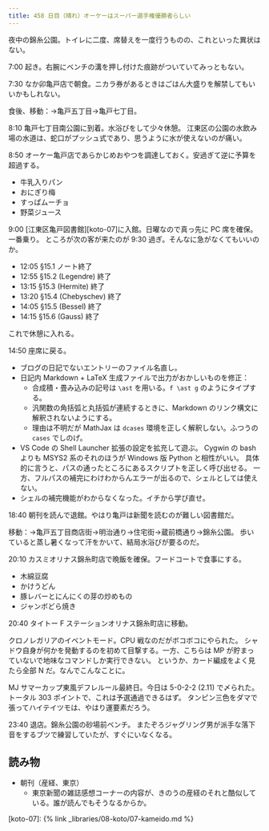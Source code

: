 ```yaml
---
title: 458 日目（晴れ）オーケーはスーパー選手権優勝者らしい
---
```


夜中の錦糸公園。トイレに二度、席替えを一度行うものの、これといった異状はない。

7:00 起き。右腕にベンチの溝を押し付けた痕跡がついていてみっともない。

7:30 なか卯亀戸店で朝食。ニカラ券があるときはごはん大盛りを解禁してもいいかもしれない。

食後、移動：→亀戸五丁目→亀戸七丁目。

8:10 亀戸七丁目南公園に到着。水浴びをして少々休憩。
江東区の公園の水飲み場の水道は、蛇口がプッシュ式であり、思うように水が使えないのが痛い。

8:50 オーケー亀戸店であらかじめおやつを調達しておく。安過ぎて逆に予算を超過する。

* 牛乳入りパン
* おにぎり梅
* すっぱムーチョ
* 野菜ジュース

9:00 [江東区亀戸図書館][koto-07]に入館。日曜なので真っ先に PC 席を確保。一番乗り。
ところが次の客が来たのが 9:30 過ぎ。そんなに急がなくてもいいのか。

* 12:05 §15.1 ノート終了
* 12:55 §15.2 (Legendre) 終了
* 13:15 §15.3 (Hermite) 終了
* 13:20 §15.4 (Chebyschev) 終了
* 14:05 §15.5 (Bessel) 終了
* 14:15 §15.6 (Gauss) 終了

これで休憩に入れる。

14:50 座席に戻る。

* ブログの日記でないエントリーのファイル名直し。
* 日記内 Markdown + LaTeX 生成ファイルで出力がおかしいものを修正：
  * 合成積・畳み込みの記号は `\ast` を用いる。`f \ast g` のようにタイプする。
  * 汎関数の角括弧と丸括弧が連続するときに、Markdown のリンク構文に解釈されないようにする。
  * 理由は不明だが MathJax は `dcases` 環境を正しく解釈しない。ふつうの `cases` でしのげ。
* VS Code の Shell Launcher 拡張の設定を拡充して遊ぶ。
  Cygwin の bash よりも MSYS2 系のそれのほうが Windows 版 Python と相性がいい。
  具体的に言うと、パスの通ったところにあるスクリプトを正しく呼び出せる。
  一方、フルパスの補完にわけわからんエラーが出るので、シェルとしては使えない。
* シェルの補完機能がわからなくなった。イチから学び直せ。

18:40 朝刊を読んで退館。やはり亀戸は新聞を読むのが難しい図書館だ。

移動：→亀戸五丁目商店街→明治通り→住宅街→蔵前橋通り→錦糸公園。
歩いていると蒸し暑くなって汗をかいて、結局水浴びが要るのだ。

20:10 カスミオリナス錦糸町店で晩飯を確保。フードコートで食事にする。

* 木綿豆腐
* かけうどん
* 豚レバーとにんにくの芽の炒めもの
* ジャンボどら焼き

20:40 タイトー F ステーションオリナス錦糸町店に移動。

クロノレガリアのイベントモード。CPU 戦なのだがボコボコにやられた。
シャドウ自身が何かを発動するのを初めて目撃する。一方、こちらは MP が貯まっていないで地味なコマンドしか実行できない。
というか、カード編成をよく見たら全部 N だ。なんでこんなことに。

MJ サマーカップ東風デフレルール最終日。今日は 5-0-2-2 (2.11) で〆られた。
トータル 303 ポイントで、これは予選通過できるはず。
タンピン三色をダマで張ってハイテイツモは、やはり運要素だろう。

23:40 退店。錦糸公園の砂場前ベンチ。
またぞろジャグリング男が派手な落下音をするブツで練習していたが、すぐにいなくなる。

## 読み物

* 朝刊（産経、東京）
  * 東京新聞の雑誌感想コーナーの内容が、きのうの産経のそれと酷似している。誰が読んでもそうなるからか。

[koto-07]: {% link _libraries/08-koto/07-kameido.md %}
